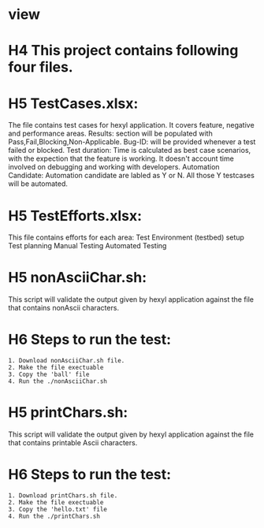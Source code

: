 # view
# H4 This project contains following four files. 

  # H5 TestCases.xlsx: 
  The file contains test cases for hexyl application. It covers feature, negative and performance areas. 
                  Results: section will be populated with Pass,Fail,Blocking,Non-Applicable. 
                  Bug-ID: will be provided whenever a test failed or blocked. 
                  Test duration: Time is calculated as best case scenarios, with the expection that the feature is working. It                   doesn't account time involved on debugging and working with developers. 
                  Automation Candidate: Automation candidate are labled as Y or N. All those Y testcases will be automated.
                  
  # H5 TestEfforts.xlsx: 
  This file contains efforts for each area:
                    Test Environment (testbed) setup
                    Test planning
                    Manual Testing
                    Automated Testing
                  
  # H5 nonAsciiChar.sh:
  This script will validate the output given by hexyl application against the file that contains nonAscii    characters. 
   
  # H6 Steps to run the test:
    1. Download nonAsciiChar.sh file.
    2. Make the file exectuable
    3. Copy the 'ball' file
    4. Run the ./nonAsciiChar.sh
  
  # H5 printChars.sh: 
  This script will validate the output given by hexyl application against the file that contains printable Ascii characters. 
  
  # H6 Steps to run the test:
    1. Download printChars.sh file.
    2. Make the file exectuable
    3. Copy the 'hello.txt' file
    4. Run the ./printChars.sh
